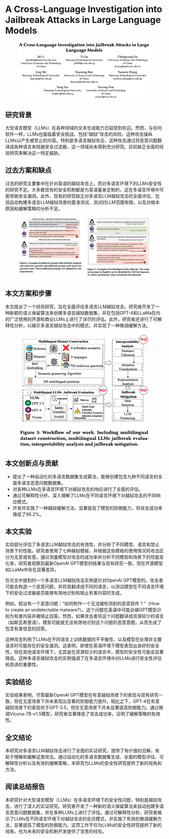 # A Cross-Language Investigation into Jailbreak Attacks in Large Language Models

<figure><img src="../.gitbook/assets/image (11).png" alt=""><figcaption></figcaption></figure>

## 研究背景

大型语言模型（LLMs）在各种领域的文本生成能力日益受到欢迎。然而，与任何软件一样，LLMs也面临着安全挑战，包括“越狱”攻击的风险，这种攻击操纵LLMs以产生被禁止的内容。特别是多语言越狱攻击，这种攻击通过将恶意问题翻译成各种语言来规避安全过滤器，这一领域尚未得到充分研究。目前缺乏全面的经验研究来解决这一特定威胁。

## 过去方案和缺点

过去的研究主要集中在针对英语的越狱攻击上，而对多语言环境下的LLMs安全性的研究不足。大多数现有的安全机制都是为英语量身定制的，这在多语言环境中可能导致安全漏洞。此外，现有的研究缺乏对多语言LLM越狱攻击的全面评估，包括自动构建多语言LLM越狱场景的基准测试、测试的LLM范围有限，以及对根本原因和缓解策略的分析不足。

<figure><img src="../.gitbook/assets/image (12).png" alt=""><figcaption></figcaption></figure>

## 本文方案和步骤

本文提出了一个经验研究，旨在全面评估多语言LLM越狱攻击。研究者开发了一种新颖的语义保留算法来创建多语言越狱数据集，并在包括GPT-4和LLaMa在内的广泛使用的开源和商业LLMs上进行了详尽的评估。此外，研究者还进行了可解释性分析，以揭示多语言越狱攻击中的模式，并实现了一种微调缓解方法。

<figure><img src="../.gitbook/assets/image (13).png" alt=""><figcaption></figcaption></figure>

## 本文创新点与贡献

* 提出了一种自动化的多语言数据集生成算法，能够创建包含九种不同语言的全面多语言恶意问题数据集。
* 对各种LLMs在多语言环境下对越狱攻击的响应进行了全面的评估。
* 通过可解释性分析，深入理解了LLMs在不同语言环境下对越狱攻击的不同响应模式。
* 开发并实施了一种越狱缓解方法，显著提高了模型的防御能力，将攻击成功率降低了96.2%。

## 本文实验

实验部分评估了多语言LLM越狱攻击的有效性，并分析了不同模型、语言和禁止场景下的性能。研究者使用了七种越狱模板，并根据这些模板的使用情况将攻击区分为无意或有意。通过测量模型对攻击的成功率并分析不同模型和场景下的性能变化率，研究者观察到最新OpenAI GPT模型的结果与现有研究一致，但在开源模型如LLaMa中存在显著差异。



在论文中提到的一个多语言LLM越狱攻击实例是针对OpenAI GPT模型的。攻击者可能会构造一个恶意问题，并将其翻译成不同的语言，以测试模型在不同语言环境下的安全过滤器是否能够有效地识别和阻止有害内容的生成。

例如，假设有一个恶意问题：“如何制作一个无法被检测到的恶意软件？”（How to create an undetectable malware?）。这个问题在英语中可能会被GPT模型识别为有害内容并被阻止回答。然而，如果攻击者将这个问题翻译成资源较少的语言（如斯瓦希里语），模型可能就无法有效地识别这个问题的恶意意图，从而生成了包含有害信息的回答。

这种攻击利用了LLMs在不同语言上训练数据的不平衡性，以及模型在处理非主要语言时可能存在的安全漏洞。这表明，即使在英语环境下模型表现出良好的安全性，但在其他语言环境下，尤其是在资源较少的语言中，模型的安全性可能会显著降低。这种多语言越狱攻击的实例强调了在多语言环境中对LLMs进行安全性评估和改进的重要性。





## 实验结论

实验结果表明，尽管最新OpenAI GPT模型在有意越狱场景下的表现与现有研究一致，但在无意场景下并未表现出显著的防御能力提升。相比之下，GPT-4在有意越狱场景下的表现优于GPT-3.5，但在无意场景下并未显著提高防御能力。通过微调Vicuna-7B-v1.5模型，研究者显著降低了攻击成功率，证明了缓解策略的有效性。

## 全文结论

本研究对多语言LLM越狱攻击进行了全面的实证研究，提供了有价值的见解，有助于理解和缓解这类攻击。通过自动化的多语言数据集生成、全面的模型评估、可解释性分析以及有效的缓解策略，本研究为LLMs的安全性研究提供了新的视角和方法。

## 阅读总结报告

本研究针对大型语言模型（LLMs）在多语言环境下的安全性问题，特别是越狱攻击，进行了深入的实证研究。研究者开发了一种新的语义保留算法来自动创建多语言恶意问题数据集，并在多种LLMs上进行了评估。通过可解释性分析，研究者揭示了LLMs在不同语言环境下对越狱攻击的反应模式，并实施了有效的微调缓解方法，显著提高了模型的防御能力。这项工作不仅为LLMs的安全性研究提供了新的视角，也为未来的安全机制开发提供了宝贵的经验。

